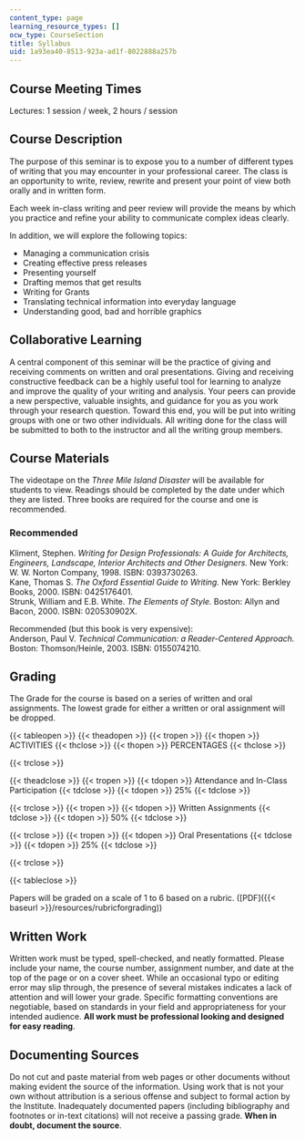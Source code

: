 ```yaml
---
content_type: page
learning_resource_types: []
ocw_type: CourseSection
title: Syllabus
uid: 1a93ea40-8513-923a-ad1f-8022888a257b
---
```


Course Meeting Times
--------------------

Lectures: 1 session / week, 2 hours / session

Course Description
------------------

The purpose of this seminar is to expose you to a number of different types of writing that you may encounter in your professional career. The class is an opportunity to write, review, rewrite and present your point of view both orally and in written form.

Each week in-class writing and peer review will provide the means by which you practice and refine your ability to communicate complex ideas clearly.

In addition, we will explore the following topics:

*   Managing a communication crisis
*   Creating effective press releases
*   Presenting yourself
*   Drafting memos that get results
*   Writing for Grants
*   Translating technical information into everyday language
*   Understanding good, bad and horrible graphics

Collaborative Learning
----------------------

A central component of this seminar will be the practice of giving and receiving comments on written and oral presentations. Giving and receiving constructive feedback can be a highly useful tool for learning to analyze and improve the quality of your writing and analysis. Your peers can provide a new perspective, valuable insights, and guidance for you as you work through your research question. Toward this end, you will be put into writing groups with one or two other individuals. All writing done for the class will be submitted to both to the instructor and all the writing group members.

Course Materials
----------------

The videotape on the _Three Mile Island Disaster_ will be available for students to view. Readings should be completed by the date under which they are listed. Three books are required for the course and one is recommended.

### Recommended

Kliment, Stephen. _Writing for Design Professionals: A Guide for Architects, Engineers, Landscape, Interior Architects and Other Designers._ New York: W. W. Norton Company, 1998. ISBN: 0393730263.  
Kane, Thomas S. _The Oxford Essential Guide to Writing._ New York: Berkley Books, 2000. ISBN: 0425176401.  
Strunk, William and E.B. White. _The Elements of Style._ Boston: Allyn and Bacon, 2000. ISBN: 020530902X.

Recommended (but this book is very expensive):  
Anderson, Paul V. _Technical Communication: a Reader-Centered Approach._ Boston: Thomson/Heinle, 2003. ISBN: 0155074210.

Grading
-------

The Grade for the course is based on a series of written and oral assignments. The lowest grade for either a written or oral assignment will be dropped.

{{< tableopen >}}
{{< theadopen >}}
{{< tropen >}}
{{< thopen >}}
ACTIVITIES
{{< thclose >}}
{{< thopen >}}
PERCENTAGES
{{< thclose >}}

{{< trclose >}}

{{< theadclose >}}
{{< tropen >}}
{{< tdopen >}}
Attendance and In-Class Participation
{{< tdclose >}}
{{< tdopen >}}
25%
{{< tdclose >}}

{{< trclose >}}
{{< tropen >}}
{{< tdopen >}}
Written Assignments
{{< tdclose >}}
{{< tdopen >}}
50%
{{< tdclose >}}

{{< trclose >}}
{{< tropen >}}
{{< tdopen >}}
Oral Presentations
{{< tdclose >}}
{{< tdopen >}}
25%
{{< tdclose >}}

{{< trclose >}}

{{< tableclose >}}

Papers will be graded on a scale of 1 to 6 based on a rubric. ([PDF]({{< baseurl >}}/resources/rubricforgrading))

Written Work
------------

Written work must be typed, spell-checked, and neatly formatted. Please include your name, the course number, assignment number, and date at the top of the page or on a cover sheet. While an occasional typo or editing error may slip through, the presence of several mistakes indicates a lack of attention and will lower your grade. Specific formatting conventions are negotiable, based on standards in your field and appropriateness for your intended audience. **All work must be professional looking and designed for easy reading**.

Documenting Sources
-------------------

Do not cut and paste material from web pages or other documents without making evident the source of the information. Using work that is not your own without attribution is a serious offense and subject to formal action by the Institute. Inadequately documented papers (including bibliography and footnotes or in-text citations) will not receive a passing grade. **When in doubt, document the source**.